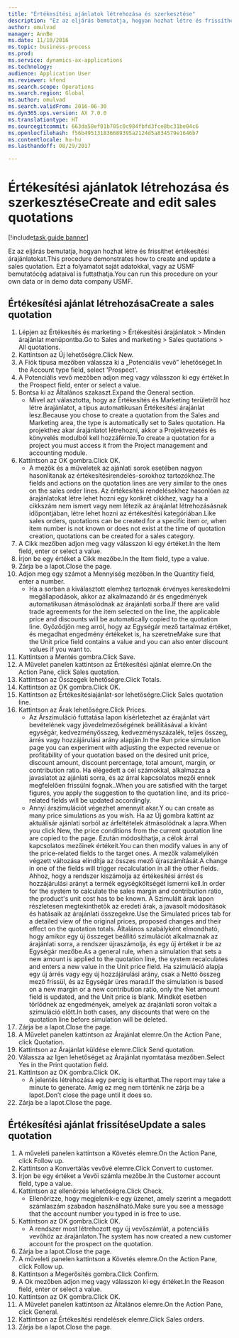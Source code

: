 ```yaml
--- 
title: "Értékesítési ajánlatok létrehozása és szerkesztése"
description: "Ez az eljárás bemutatja, hogyan hozhat létre és frissíthet értékesítési árajánlatokat."
author: omulvad
manager: AnnBe
ms.date: 11/10/2016
ms.topic: business-process
ms.prod: 
ms.service: dynamics-ax-applications
ms.technology: 
audience: Application User
ms.reviewer: kfend
ms.search.scope: Operations
ms.search.region: Global
ms.author: omulvad
ms.search.validFrom: 2016-06-30
ms.dyn365.ops.version: AX 7.0.0
ms.translationtype: HT
ms.sourcegitcommit: 663da58ef01b705c0c984fbfd3fce8bc31be04c6
ms.openlocfilehash: f56b495131836689395a2124d5a834579e1646b7
ms.contentlocale: hu-hu
ms.lasthandoff: 08/29/2017

---
```

# <a name="create-and-edit-sales-quotations"></a><span data-ttu-id="530e2-103">Értékesítési ajánlatok létrehozása és szerkesztése</span><span class="sxs-lookup"><span data-stu-id="530e2-103">Create and edit sales quotations</span></span>

[!include[task guide banner](../../includes/task-guide-banner.md)]

<span data-ttu-id="530e2-104">Ez az eljárás bemutatja, hogyan hozhat létre és frissíthet értékesítési árajánlatokat.</span><span class="sxs-lookup"><span data-stu-id="530e2-104">This procedure demonstrates how to create and update a sales quotation.</span></span> <span data-ttu-id="530e2-105">Ezt a folyamatot saját adatokkal, vagy az USMF bemutatócég adataival is futtathatja.</span><span class="sxs-lookup"><span data-stu-id="530e2-105">You can run this procedure on your own data or in demo data company USMF.</span></span>


## <a name="create-a-sales-quotation"></a><span data-ttu-id="530e2-106">Értékesítési ajánlat létrehozása</span><span class="sxs-lookup"><span data-stu-id="530e2-106">Create a sales quotation</span></span>
1. <span data-ttu-id="530e2-107">Lépjen az Értékesítés és marketing > Értékesítési árajánlatok > Minden árajánlat menüpontba.</span><span class="sxs-lookup"><span data-stu-id="530e2-107">Go to Sales and marketing > Sales quotations > All quotations.</span></span>
2. <span data-ttu-id="530e2-108">Kattintson az Új lehetőségre.</span><span class="sxs-lookup"><span data-stu-id="530e2-108">Click New.</span></span>
3. <span data-ttu-id="530e2-109">A Fiók típusa mezőben válassza ki a „Potenciális vevő” lehetőséget.</span><span class="sxs-lookup"><span data-stu-id="530e2-109">In the Account type field, select 'Prospect'.</span></span>
4. <span data-ttu-id="530e2-110">A Potenciális vevő mezőben adjon meg vagy válasszon ki egy értéket.</span><span class="sxs-lookup"><span data-stu-id="530e2-110">In the Prospect field, enter or select a value.</span></span>
5. <span data-ttu-id="530e2-111">Bontsa ki az Általános szakaszt.</span><span class="sxs-lookup"><span data-stu-id="530e2-111">Expand the General section.</span></span>
    * <span data-ttu-id="530e2-112">Mivel azt választotta, hogy az Értékesítés és Marketing területről hoz létre árajánlatot, a típus automatikusan Értékesítési árajánlat lesz.</span><span class="sxs-lookup"><span data-stu-id="530e2-112">Because you chose to create a quotation from the Sales and Marketing area, the type is automatically set to Sales quotation.</span></span> <span data-ttu-id="530e2-113">Ha projekthez akar árajánlatot létrehozni, akkor a Projektvezetés és könyvelés modulból kell hozzáférnie.</span><span class="sxs-lookup"><span data-stu-id="530e2-113">To create a quotation for a project you must access it from the Project management and accounting module.</span></span>   
6. <span data-ttu-id="530e2-114">Kattintson az OK gombra.</span><span class="sxs-lookup"><span data-stu-id="530e2-114">Click OK.</span></span>
    * <span data-ttu-id="530e2-115">A mezők és a műveletek az ajánlati sorok esetében nagyon hasonlítanak az értékesítésirendelés-sorokhoz tartozókhoz.</span><span class="sxs-lookup"><span data-stu-id="530e2-115">The fields and actions on the quotation lines are very similar to the ones on the sales order lines.</span></span>   <span data-ttu-id="530e2-116">Az értékesítési rendelésekhez hasonlóan az árajánlatokat létre lehet hozni egy konkrét cikkhez, vagy ha a cikkszám nem ismert vagy nem létezik az árajánlat létrehozásásnak időpontjában, létre lehet hozni az értékesítési kategóriában.</span><span class="sxs-lookup"><span data-stu-id="530e2-116">Like sales orders, quotations can be created for a specific item or, when item number is not known or does not exist at the time of quotation creation, quotations can be created for a sales category.</span></span>  
7. <span data-ttu-id="530e2-117">A Cikk mezőben adjon meg vagy válasszon ki egy értéket.</span><span class="sxs-lookup"><span data-stu-id="530e2-117">In the Item field, enter or select a value.</span></span>
8. <span data-ttu-id="530e2-118">Írjon be egy értéket a Cikk mezőbe.</span><span class="sxs-lookup"><span data-stu-id="530e2-118">In the Item field, type a value.</span></span>
9. <span data-ttu-id="530e2-119">Zárja be a lapot.</span><span class="sxs-lookup"><span data-stu-id="530e2-119">Close the page.</span></span>
10. <span data-ttu-id="530e2-120">Adjon meg egy számot a Mennyiség mezőben.</span><span class="sxs-lookup"><span data-stu-id="530e2-120">In the Quantity field, enter a number.</span></span>
    * <span data-ttu-id="530e2-121">Ha a sorban a kiválasztott elemhez tartoznak érvényes kereskedelmi megállapodások, akkor az alkalmazandó ár és engedmények automatikusan átmásolódnak az árajánlati sorba.</span><span class="sxs-lookup"><span data-stu-id="530e2-121">If there are valid trade agreements for the item selected on the line, the applicable price and discounts will be automatically copied to the quotation line.</span></span> <span data-ttu-id="530e2-122">Győződjön meg arról, hogy az Egységár mező tartalmaz értéket, és megadhat engedmény értékeket is, ha szeretne</span><span class="sxs-lookup"><span data-stu-id="530e2-122">Make sure that the Unit price field contains a value and you can also enter discount values if you want to.</span></span>  
11. <span data-ttu-id="530e2-123">Kattintson a Mentés gombra.</span><span class="sxs-lookup"><span data-stu-id="530e2-123">Click Save.</span></span>
12. <span data-ttu-id="530e2-124">A Művelet panelen kattintson az Értékesítési ajánlat elemre.</span><span class="sxs-lookup"><span data-stu-id="530e2-124">On the Action Pane, click Sales quotation.</span></span>
13. <span data-ttu-id="530e2-125">Kattintson az Összegek lehetőségre.</span><span class="sxs-lookup"><span data-stu-id="530e2-125">Click Totals.</span></span>
14. <span data-ttu-id="530e2-126">Kattintson az OK gombra.</span><span class="sxs-lookup"><span data-stu-id="530e2-126">Click OK.</span></span>
15. <span data-ttu-id="530e2-127">Kattintson az Értékesítésiajánlat-sor lehetőségre.</span><span class="sxs-lookup"><span data-stu-id="530e2-127">Click Sales quotation line.</span></span>
16. <span data-ttu-id="530e2-128">Kattintson az Árak lehetőségre.</span><span class="sxs-lookup"><span data-stu-id="530e2-128">Click Prices.</span></span>
    * <span data-ttu-id="530e2-129">Az Árszimuláció futtatása lapon kísérletezhet az érajánlat várt bevételének vagy jövedelmezőségének beállításával a kívánt egységár, kedvezményösszeg, kedvezményszázalék, teljes összeg, árrés vagy hozzájárulási arány alapján.</span><span class="sxs-lookup"><span data-stu-id="530e2-129">In the Run price simulation page you can experiment with adjusting the expected revenue or profitability of your quotation based on the desired unit price, discount amount, discount percentage, total amount, margin, or contribution ratio.</span></span>   <span data-ttu-id="530e2-130">Ha elégedett a cél számokkal, alkalmazza a javaslatot az ajánlati sorra, és az árral kapcsolatos mezői ennek megfelelően frissülni fognak..</span><span class="sxs-lookup"><span data-stu-id="530e2-130">When you are satisfied with the target figures, you apply the suggestion to the quotation line, and its price-related fields will be updated accordingly.</span></span>  
    * <span data-ttu-id="530e2-131">Annyi árszimulációt végezhet amennyit akar.</span><span class="sxs-lookup"><span data-stu-id="530e2-131">Y ou can create as many price simulations as you wish.</span></span> <span data-ttu-id="530e2-132">Ha az Új gombra kattint az aktuálisár ajánlati sorból az árfeltételek átmásolódnak a lapra.</span><span class="sxs-lookup"><span data-stu-id="530e2-132">When you click New, the price conditions from the current quotation line are copied to the page.</span></span> <span data-ttu-id="530e2-133">Ezután módosíthatja, a célok árral kapcsolatos mezőinek értékeit.</span><span class="sxs-lookup"><span data-stu-id="530e2-133">You can then modify values in any of the price-related fields to the target ones.</span></span> <span data-ttu-id="530e2-134">A mezők valamelyikén végzett változása elindítja az összes mező újraszámítását.</span><span class="sxs-lookup"><span data-stu-id="530e2-134">A change in one of the fields will trigger recalculation in all the other fields.</span></span> <span data-ttu-id="530e2-135">Ahhoz, hogy a rendszer kiszámolja az értékesítési árrést és hozzájárulási arányt a termék egységköltségét ismerni kell.</span><span class="sxs-lookup"><span data-stu-id="530e2-135">In order for the system to calculate the sales margin and contribution ratio, the product's unit cost has to be known.</span></span> <span data-ttu-id="530e2-136">A Szimulált árak lapon részletesen megtekinthetők az eredeti árak, a javasolt módosítások és hatásaik az árajánlati összegekre.</span><span class="sxs-lookup"><span data-stu-id="530e2-136">Use the Simulated prices tab for a detailed view of the original prices, proposed changes and their effect on the quotation totals.</span></span>   <span data-ttu-id="530e2-137">Általános szabályként elmondható, hogy amikor egy új összeget beállító szimulációt alkalmaznak az árajánlati sorra, a rendszer újraszámolja, és egy új értéket ír be az Egységár mezőbe.</span><span class="sxs-lookup"><span data-stu-id="530e2-137">As a general rule, when a simulation that sets a new amount is applied to the quotation line, the system recalculates and enters a new value in the Unit price field.</span></span> <span data-ttu-id="530e2-138">Ha szimuláció alapja egy új árrés vagy egy új hozzájárulási arány, csak a Nettó összeg mező frissül, és az Egységár üres marad.</span><span class="sxs-lookup"><span data-stu-id="530e2-138">If the simulation is based on a new margin or a new contribution ratio, only the Net amount field is updated, and the Unit price is blank.</span></span> <span data-ttu-id="530e2-139">Mindkét esetben törlődnek az engedmények, amelyek az árajánlati soron voltak a szimuláció előtt.</span><span class="sxs-lookup"><span data-stu-id="530e2-139">In both cases, any discounts that were on the quotation line before simulation will be deleted.</span></span>  
17. <span data-ttu-id="530e2-140">Zárja be a lapot.</span><span class="sxs-lookup"><span data-stu-id="530e2-140">Close the page.</span></span>
18. <span data-ttu-id="530e2-141">A Művelet panelen kattintson az Árajánlat elemre.</span><span class="sxs-lookup"><span data-stu-id="530e2-141">On the Action Pane, click Quotation.</span></span>
19. <span data-ttu-id="530e2-142">Kattintson az Árajánlat küldése elemre.</span><span class="sxs-lookup"><span data-stu-id="530e2-142">Click Send quotation.</span></span>
20. <span data-ttu-id="530e2-143">Válassza az Igen lehetőséget az Árajánlat nyomtatása mezőben.</span><span class="sxs-lookup"><span data-stu-id="530e2-143">Select Yes in the Print quotation field.</span></span>
21. <span data-ttu-id="530e2-144">Kattintson az OK gombra.</span><span class="sxs-lookup"><span data-stu-id="530e2-144">Click OK.</span></span>
    * <span data-ttu-id="530e2-145">A jelentés létrehozása egy percig is eltarthat.</span><span class="sxs-lookup"><span data-stu-id="530e2-145">The report may take a minute to generate.</span></span> <span data-ttu-id="530e2-146">Amíg ez meg nem történik ne zárja be a lapot.</span><span class="sxs-lookup"><span data-stu-id="530e2-146">Don’t close the page until it does so.</span></span>  
22. <span data-ttu-id="530e2-147">Zárja be a lapot.</span><span class="sxs-lookup"><span data-stu-id="530e2-147">Close the page.</span></span>

## <a name="update-a-sales-quotation"></a><span data-ttu-id="530e2-148">Értékesítési ajánlat frissítése</span><span class="sxs-lookup"><span data-stu-id="530e2-148">Update a sales quotation</span></span>
1. <span data-ttu-id="530e2-149">A műveleti panelen kattintson a Követés elemre.</span><span class="sxs-lookup"><span data-stu-id="530e2-149">On the Action Pane, click Follow up.</span></span>
2. <span data-ttu-id="530e2-150">Kattintson a Konvertálás vevővé elemre.</span><span class="sxs-lookup"><span data-stu-id="530e2-150">Click Convert to customer.</span></span>
3. <span data-ttu-id="530e2-151">Írjon be egy értéket a Vevői számla mezőbe.</span><span class="sxs-lookup"><span data-stu-id="530e2-151">In the Customer account field, type a value.</span></span>
4. <span data-ttu-id="530e2-152">Kattintson az ellenőrzés lehetőségre.</span><span class="sxs-lookup"><span data-stu-id="530e2-152">Click Check.</span></span>
    * <span data-ttu-id="530e2-153">Ellenőrizze, hogy megjelenik-e egy üzenet, amely szerint a megadott számlaszám szabadon használható.</span><span class="sxs-lookup"><span data-stu-id="530e2-153">Make sure you see a message that the account number you typed in is free to use.</span></span>  
5. <span data-ttu-id="530e2-154">Kattintson az OK gombra.</span><span class="sxs-lookup"><span data-stu-id="530e2-154">Click OK.</span></span>
    * <span data-ttu-id="530e2-155">A rendszer most létrehozott egy új vevőszámlát, a potenciális vevőhöz az árajánlaton.</span><span class="sxs-lookup"><span data-stu-id="530e2-155">The system has now created a new customer account for the prospect on the quotation.</span></span>  
6. <span data-ttu-id="530e2-156">Zárja be a lapot.</span><span class="sxs-lookup"><span data-stu-id="530e2-156">Close the page.</span></span>
7. <span data-ttu-id="530e2-157">A műveleti panelen kattintson a Követés elemre.</span><span class="sxs-lookup"><span data-stu-id="530e2-157">On the Action Pane, click Follow up.</span></span>
8. <span data-ttu-id="530e2-158">Kattintson a Megerősítés gombra.</span><span class="sxs-lookup"><span data-stu-id="530e2-158">Click Confirm.</span></span>
9. <span data-ttu-id="530e2-159">A Ok mezőben adjon meg vagy válasszon ki egy értéket.</span><span class="sxs-lookup"><span data-stu-id="530e2-159">In the Reason field, enter or select a value.</span></span>
10. <span data-ttu-id="530e2-160">Kattintson az OK gombra.</span><span class="sxs-lookup"><span data-stu-id="530e2-160">Click OK.</span></span>
11. <span data-ttu-id="530e2-161">A Művelet panelen kattintson az Általános elemre.</span><span class="sxs-lookup"><span data-stu-id="530e2-161">On the Action Pane, click General.</span></span>
12. <span data-ttu-id="530e2-162">Kattintson az Értékesítési rendelések elemre.</span><span class="sxs-lookup"><span data-stu-id="530e2-162">Click Sales orders.</span></span>
13. <span data-ttu-id="530e2-163">Zárja be a lapot.</span><span class="sxs-lookup"><span data-stu-id="530e2-163">Close the page.</span></span>


